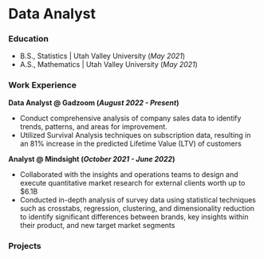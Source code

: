 # Data Analyst

### Education
- B.S., Statistics | Utah Valley University (_May 2021_)
- A.S., Mathematics | Utah Valley University (_May 2021_)

### Work Experience
**Data Analyst @ Gadzoom (_August 2022 - Present_)**
- Conduct comprehensive analysis of company sales data to identify trends, patterns, and areas for improvement.
- Utilized Survival Analysis techniques on subscription data, resulting in an 81% increase in the predicted Lifetime Value (LTV) of customers

**Analyst @ Mindsight (_October 2021 - June 2022_)**
- Collaborated with the insights and operations teams to design and execute quantitative market research for external clients worth up to $6.1B
- Conducted in-depth analysis of survey data using statistical techniques such as crosstabs, regression, clustering, and dimensionality reduction to identify significant differences between brands, key insights within their product, and new target market segments

### Projects
